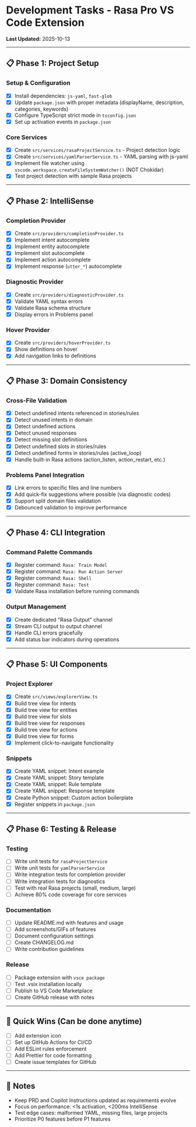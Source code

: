 # Development Tasks - Rasa Pro VS Code Extension

**Last Updated:** 2025-10-13

---

## 📋 Phase 1: Project Setup

### Setup & Configuration

- [x] Install dependencies: `js-yaml`, `fast-glob`
- [x] Update `package.json` with proper metadata (displayName, description, categories, keywords)
- [x] Configure TypeScript strict mode in `tsconfig.json`
- [x] Set up activation events in `package.json`

### Core Services

- [x] Create `src/services/rasaProjectService.ts` - Project detection logic
- [x] Create `src/services/yamlParserService.ts` - YAML parsing with js-yaml
- [x] Implement file watcher using `vscode.workspace.createFileSystemWatcher()` (NOT Chokidar)
- [x] Test project detection with sample Rasa projects

---

## 📋 Phase 2: IntelliSense

### Completion Provider

- [x] Create `src/providers/completionProvider.ts`
- [x] Implement intent autocomplete
- [x] Implement entity autocomplete
- [x] Implement slot autocomplete
- [x] Implement action autocomplete
- [x] Implement response (`utter_*`) autocomplete

### Diagnostic Provider

- [x] Create `src/providers/diagnosticProvider.ts`
- [x] Validate YAML syntax errors
- [x] Validate Rasa schema structure
- [x] Display errors in Problems panel

### Hover Provider

- [x] Create `src/providers/hoverProvider.ts`
- [x] Show definitions on hover
- [x] Add navigation links to definitions

---

## 📋 Phase 3: Domain Consistency

### Cross-File Validation

- [x] Detect undefined intents referenced in stories/rules
- [x] Detect unused intents in domain
- [x] Detect undefined actions
- [x] Detect unused responses
- [x] Detect missing slot definitions
- [x] Detect undefined slots in stories/rules
- [x] Detect undefined forms in stories/rules (active_loop)
- [x] Handle built-in Rasa actions (action_listen, action_restart, etc.)

### Problems Panel Integration

- [x] Link errors to specific files and line numbers
- [x] Add quick-fix suggestions where possible (via diagnostic codes)
- [x] Support split domain files validation
- [x] Debounced validation to improve performance

---

## 📋 Phase 4: CLI Integration

### Command Palette Commands

- [x] Register command: `Rasa: Train Model`
- [x] Register command: `Rasa: Run Action Server`
- [x] Register command: `Rasa: Shell`
- [x] Register command: `Rasa: Test`
- [x] Validate Rasa installation before running commands

### Output Management

- [x] Create dedicated "Rasa Output" channel
- [x] Stream CLI output to output channel
- [x] Handle CLI errors gracefully
- [x] Add status bar indicators during operations

---

## 📋 Phase 5: UI Components

### Project Explorer

- [x] Create `src/views/explorerView.ts`
- [x] Build tree view for intents
- [x] Build tree view for entities
- [x] Build tree view for slots
- [x] Build tree view for responses
- [x] Build tree view for actions
- [x] Build tree view for forms
- [x] Implement click-to-navigate functionality

### Snippets

- [x] Create YAML snippet: Intent example
- [x] Create YAML snippet: Story template
- [x] Create YAML snippet: Rule template
- [x] Create YAML snippet: Response template
- [x] Create Python snippet: Custom action boilerplate
- [x] Register snippets in `package.json`

---

## 📋 Phase 6: Testing & Release

### Testing

- [ ] Write unit tests for `rasaProjectService`
- [ ] Write unit tests for `yamlParserService`
- [ ] Write integration tests for completion provider
- [ ] Write integration tests for diagnostics
- [ ] Test with real Rasa projects (small, medium, large)
- [ ] Achieve 80% code coverage for core services

### Documentation

- [ ] Update README.md with features and usage
- [ ] Add screenshots/GIFs of features
- [ ] Document configuration settings
- [ ] Create CHANGELOG.md
- [ ] Write contribution guidelines

### Release

- [ ] Package extension with `vsce package`
- [ ] Test .vsix installation locally
- [ ] Publish to VS Code Marketplace
- [ ] Create GitHub release with notes

---

## 🎯 Quick Wins (Can be done anytime)

- [ ] Add extension icon
- [ ] Set up GitHub Actions for CI/CD
- [ ] Add ESLint rules enforcement
- [ ] Add Prettier for code formatting
- [ ] Create issue templates for GitHub

---

## 📝 Notes

- Keep PRD and Copilot Instructions updated as requirements evolve
- Focus on performance: <1s activation, <200ms IntelliSense
- Test edge cases: malformed YAML, missing files, large projects
- Prioritize P0 features before P1 features

